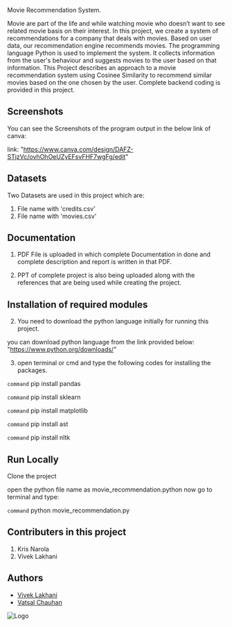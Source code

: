 Movie Recommendation System.

Movie are part of the life and while watching movie who doesn’t want to see related 
movie basis on their interest. In this project, we create a system of recommendations for a 
company that deals with movies. Based on user data, our recommendation engine recommends 
movies. The programming language Python is used to implement the system. It collects 
information from the user's behaviour and suggests movies to the user based on that 
information. This Project describes an approach to a movie recommendation system using Cosinee Similarity to recommend similar movies based on the one chosen by the user. Complete backend coding is provided in this project.


## Screenshots

You can see the Screenshots of the program output in the below link
of canva:

link: "https://www.canva.com/design/DAFZ-STjzVc/ovhOhOeUZyEFsvFHF7wgFg/edit"


## Datasets

Two Datasets are used in this project which are:

1) File name with 'credits.csv'
2) File name with 'movies.csv'

## Documentation

1) PDF File is uploaded in which complete Documentation in done and complete description and report is written in that PDF.

2) PPT of complete project is also being uploaded along with the references that are being used while creating the project.




## Installation of required modules

2) You need to download the python language initially for running this
project.

you can download python language from the link provided below:
"https://www.python.org/downloads/"

3) open terminal or cmd and type the following codes for installing the
packages.

`command` pip install pandas

`command` pip install sklearn

`command` pip install matplotlib

`command` pip install ast

`command` pip install nltk


## Run Locally

Clone the project


open the python file name as movie_recommendation.python
now go to terminal and type:

`command`
python movie_recommendation.py




## Contributers in this project

1) Kris Narola
2) Vivek Lakhani



## Authors

- [Vivek Lakhani](https://www.github.com/octokatherine/vivek-lakhani-1)
- [Vatsal Chauhan](https://www.github.com/octokatherine/Vatsal-Chauhan024)



![Logo](https://img.freepik.com/free-vector/creative-gradient-code-logo_23-2148820572.jpg?w=740&t=st=1675851640~exp=1675852240~hmac=980d8662a0517ee92fd1de81938025b0ec0b1604056d47f0f96f37ae1f8d4577)

